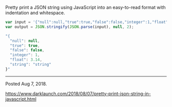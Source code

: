 Pretty print a JSON string using JavaScript into an easy-to-read format with indentation and whitespace.

```javascript
var input = '{"null":null,"true":true,"false":false,"integer":1,"float":3.14,"string":"string"}';
var output = JSON.stringify(JSON.parse(input), null, 2);
```

```javascript
"{
  "null": null,
  "true": true,
  "false": false,
  "integer": 1,
  "float": 3.14,
  "string": "string"
}"
```

---

Posted Aug 7, 2018.

https://www.darklaunch.com/2018/08/07/pretty-print-json-string-in-javascript.html